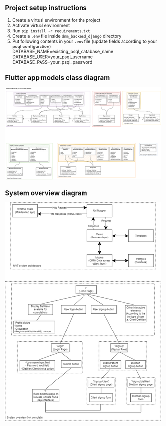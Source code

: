 ## Project setup instructions
1. Create a virtual environment for the project
2. Activate virtual environment
3. Run `pip install -r requirements.txt`
4. Create a `.env` file inside `dnm_backend_django` directory
5. Put following contents in your `.env` file (update fields according to your psql configuration)  
  DATABASE_NAME=existing_psql_database_name  
  DATABASE_USER=your_psql_username  
  DATABASE_PASS=your_psql_password  

## Flutter app models class diagram
![legacy models](diagrams/flutter_app_model_class_diag.png)

## System overview diagram
![system overview](diagrams/architecture_diag.png)